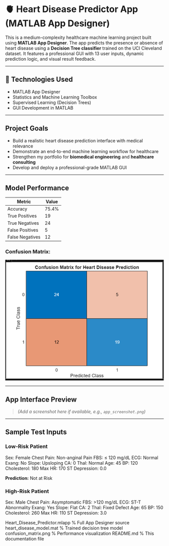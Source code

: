 # 🫀 Heart Disease Predictor App (MATLAB App Designer)

This is a medium-complexity healthcare machine learning project built using **MATLAB App Designer**. The app predicts the presence or absence of heart disease using a **Decision Tree classifier** trained on the UCI Cleveland dataset. It features a professional GUI with 13 user inputs, dynamic prediction logic, and visual result feedback.

---

## 🔧 Technologies Used

- MATLAB App Designer  
- Statistics and Machine Learning Toolbox  
- Supervised Learning (Decision Trees)  
- GUI Development in MATLAB  

---

##  Project Goals

- Build a realistic heart disease prediction interface with medical relevance  
- Demonstrate an end-to-end machine learning workflow for healthcare  
- Strengthen my portfolio for **biomedical engineering** and **healthcare consulting**  
- Develop and deploy a professional-grade MATLAB GUI  

---

##  Model Performance

| Metric            | Value     |
|-------------------|-----------|
| Accuracy          | 75.4%     |
| True Positives    | 19        |
| True Negatives    | 24        |
| False Positives   | 5         |
| False Negatives   | 12        |

### Confusion Matrix:

![Confusion Matrix](confusion_matrix.png)

---

##  App Interface Preview

> *(Add a screenshot here if available, e.g., `app_screenshot.png`)*

---
##  Sample Test Inputs

###  Low-Risk Patient
Sex: Female
Chest Pain: Non-anginal Pain
FBS: ≤ 120 mg/dL
ECG: Normal
Exang: No
Slope: Upsloping
CA: 0
Thal: Normal
Age: 45
BP: 120
Cholesterol: 180
Max HR: 170
ST Depression: 0.0

**Prediction:**  Not at Risk

###  High-Risk Patient
Sex: Male
Chest Pain: Asymptomatic
FBS: >120 mg/dL
ECG: ST-T Abnormality
Exang: Yes
Slope: Flat
CA: 2
Thal: Fixed Defect
Age: 65
BP: 150
Cholesterol: 260
Max HR: 110
ST Depression: 3.0

 Heart_Disease_Predictor.mlapp % Full App Designer source
 heart_disease_model.mat % Trained decision tree model
 confusion_matrix.png % Performance visualization
 README.md % This documentation file
